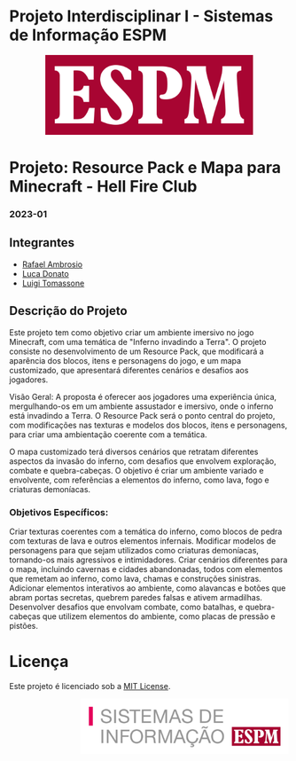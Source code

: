 # Projeto Interdisciplinar I - Sistemas de Informação ESPM

<p align="center">
    <a href="https://www.espm.br/cursos-de-graduacao/sistemas-de-informacao/"><img src="https://raw.githubusercontent.com/tech-espm/misc-template/main/logo.png" alt="Sistemas de Informação ESPM" style="width: 375px;"/></a>
</p>

# Projeto: Resource Pack e Mapa para Minecraft - Hell Fire Club

### 2023-01

## Integrantes
- [Rafael Ambrosio](https://github.com/rafaoambrosio)
- [Luca Donato](https://github.com/Luigi052)
- [Luigi Tomassone](https://github.com/lucaddonato)



## Descrição do Projeto

Este projeto tem como objetivo criar um ambiente imersivo no jogo Minecraft, com uma temática de "Inferno invadindo a Terra". O projeto consiste no desenvolvimento de um Resource Pack, que modificará a aparência dos blocos, itens e personagens do jogo, e um mapa customizado, que apresentará diferentes cenários e desafios aos jogadores.

Visão Geral:
A proposta é oferecer aos jogadores uma experiência única, mergulhando-os em um ambiente assustador e imersivo, onde o inferno está invadindo a Terra. O Resource Pack será o ponto central do projeto, com modificações nas texturas e modelos dos blocos, itens e personagens, para criar uma ambientação coerente com a temática.

O mapa customizado terá diversos cenários que retratam diferentes aspectos da invasão do inferno, com desafios que envolvem exploração, combate e quebra-cabeças. O objetivo é criar um ambiente variado e envolvente, com referências a elementos do inferno, como lava, fogo e criaturas demoníacas.

### Objetivos Específicos:

Criar texturas coerentes com a temática do inferno, como blocos de pedra com texturas de lava e outros elementos infernais.
Modificar modelos de personagens para que sejam utilizados como criaturas demoníacas, tornando-os mais agressivos e intimidadores.
Criar cenários diferentes para o mapa, incluindo cavernas e cidades abandonadas, todos com elementos que remetam ao inferno, como lava, chamas e construções sinistras.
Adicionar elementos interativos ao ambiente, como alavancas e botões que abram portas secretas, quebrem paredes falsas e ativem armadilhas.
Desenvolver desafios que envolvam combate, como batalhas, e quebra-cabeças que utilizem elementos do ambiente, como placas de pressão e pistões.

# Licença

Este projeto é licenciado sob a [MIT License](https://github.com/lucaddonato/hell-fire-club/blob/main/LICENSE).

<p align="right">
    <a href="https://www.espm.br/cursos-de-graduacao/sistemas-de-informacao/"><img src="https://raw.githubusercontent.com/tech-espm/misc-template/main/logo-si-512.png" alt="Sistemas de Informação ESPM" style="width: 375px;"/></a>
</p>
